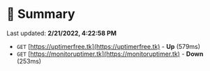 # 📖 Summary
Last updated: **2/21/2022, 4:22:58 PM**

- `GET` [https://uptimerfree.tk](https://uptimerfree.tk) - **Up** (579ms)
- `GET` [https://monitoruptimer.tk](https://monitoruptimer.tk) - **Down** (253ms)
